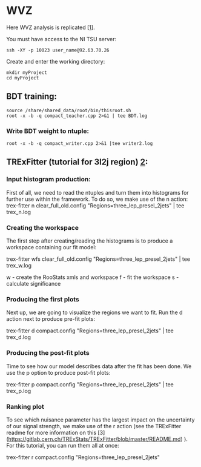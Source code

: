 # WVZ

Here WVZ analysis is replicated [[1](https://cds.cern.ch/record/2314648/files/ATL-COM-PHYS-2018-420.pdf?)]. 

You must have access to the NI TSU server:

    ssh -XY -p 10023 user_name@92.63.70.26

Create and enter the working directory:

    mkdir myProject 
    cd myProject 
   
## BDT training:

    source /share/shared_data/root/bin/thisroot.sh
    root -x -b -q compact_teacher.cpp 2>&1 | tee BDT.log

### Write BDT weight to ntuple:

    root -x -b -q compact_writer.cpp 2>&1 |tee writer2.log 

## TRExFitter (tutorial for 3l2j region) [2](https://trexfitter-docs.web.cern.ch/trexfitter-docs/):

### Input histogram production:
   First of all, we need to read the ntuples and turn them into histograms for further use within the framework. To do so, we make use of the n action:
   trex-fitter n clear_full_old.config "Regions=three_lep_presel_2jets" | tee trex_n.log
   
   ### Creating the workspace
   The first step after creating/reading the histograms is to produce a workspace containing our fit model:
   
   trex-fitter wfs clear_full_old.config "Regions=three_lep_presel_2jets" | tee trex_w.log

   w - create the RooStats xmls and workspace
   f - fit the workspace
   s - calculate significance

   ### Producing the first plots

   Next up, we are going to visualize the regions we want to fit. Run the d action next to produce pre-fit plots:

   trex-fitter d compact.config "Regions=three_lep_presel_2jets" | tee trex_d.log

   ### Producing the post-fit plots

   Time to see how our model describes data after the fit has been done. We use the p option to produce post-fit plots:

   trex-fitter p compact.config "Regions=three_lep_presel_2jets" | tee trex_p.log

   ### Ranking plot

   To see which nuisance parameter has the largest impact on the uncertainty of our signal strength, we make use of the r action (see the TRExFitter readme for more information on this [3] (https://gitlab.cern.ch/TRExStats/TRExFitter/blob/master/README.md) ). For this tutorial, you can run them all at once:

   trex-fitter r compact.config "Regions=three_lep_presel_2jets"

   




   
   



   

   

